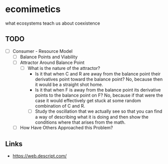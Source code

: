 # ecomimetics
what ecosystems teach us about coexistence

## TODO

- [ ] Consumer - Resource Model
    - [ ] Balance Points and Viability
    - [ ] Attractor Around Balance Point
        - [ ] What is the nature of the attractor?
            - Is it that when C and R are away from the balance point their derivatives point toward the balance point? No, because then it would be a straight shot home. 
            - Is it that when F is away from the balance point its derivative points to the balance point on F? No, because if that were the case it would effectively get stuck at some random combination of C and R.
            - [ ] Study the oscillation that we actually see so that you can find a way of describing what it is doing and then show the conditions where that arises from the math. 
    - [ ] How Have Others Approached this Problem?

## Links

- https://web.descript.com/
